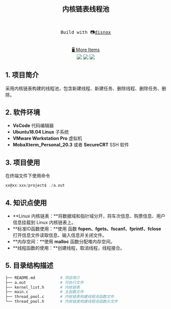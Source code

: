 <h2 align="center">
内核链表线程池
</h2><br>
<pre align="center">
 Build with 📷<a href="https://disnox.top">disnox</a> 
</pre>



<p align="center">
<br>
<a href="https://www.disnox.top/project">🖥 More Items</a>
<br>
<a href=" " rel="nofollow"><img src="https://img.shields.io/badge/-%F0%9F%92%BBLinux-blue"></a>
<a href=" " rel="nofollow"><img src="https://img.shields.io/badge/-%F0%9F%91%A8%E2%80%8D%F0%9F%92%BBC%2FC%2B%2B-blue"></a>
<a href=" " rel="nofollow"><img src="https://img.shields.io/badge/-%F0%9F%93%9Aproject-blue"></a>
</p>


## 1. 项目简介

采用内核链表构建的线程池，包含新建线程、新建任务、删除线程、删除任务、删除。

## 2. 软件环境

+ **VsCode** 代码编辑器
+ **Ubuntu18.04 Linux** 子系统
+ **VMware Workstation Pro** 虚拟机
+ **MobaXterm_Personal_20.3** 或者 **SecureCRT** SSH 软件

## 3. 项目使用

在终端文件下使用命令

```C
xx@xx:xxx/project$ ./a.out
```

## 4. 知识点使用

+ **Linux 内核链表：**将数据域和指针域分开，将车次信息、购票信息、用户信息挂载到 Linux 内核链表上。
+ **标准IO函数使用：**使用 函数 **fopen、fgets、fscanf、fprintf、fclose** 打开信息文件读取信息、输入信息并关闭文件。
+ **内存空间：**使用 **malloc** 函数分配堆内存空间。
+ **线程函数的使用：**创建线程，取消线程，线程接合。

## 5. 目录结构描述

```bash
├── README.md     		# 项目简介
├── a.out        		# 可执行文件
├── kernel_list.h		# 内核链表
├── main.c       		# 主函数文件
├── thread_pool.c		# 内核链表构建线程池函数文件
└── thread_pool.h		# 内核链表构建线程池函数头文件
```
